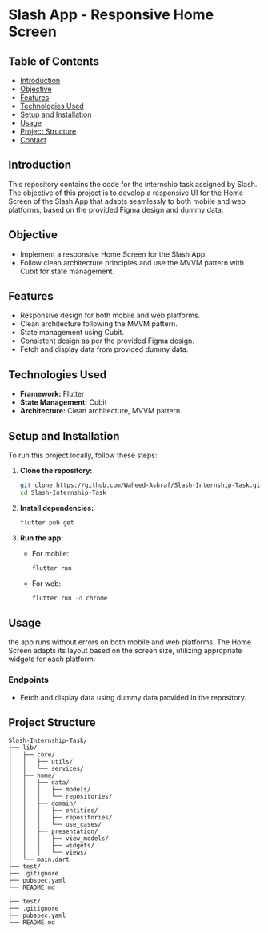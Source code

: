 # Slash App - Responsive Home Screen

## Table of Contents
- [Introduction](#introduction)
- [Objective](#objective)
- [Features](#features)
- [Technologies Used](#technologies-used)
- [Setup and Installation](#setup-and-installation)
- [Usage](#usage)
- [Project Structure](#project-structure)
- [Contact](#contact)

## Introduction
This repository contains the code for the internship task assigned by Slash. The objective of this project is to develop a responsive UI for the Home Screen of the Slash App that adapts seamlessly to both mobile and web platforms, based on the provided Figma design and dummy data.

## Objective
- Implement a responsive Home Screen for the Slash App.
- Follow clean architecture principles and use the MVVM pattern with Cubit for state management.

## Features
- Responsive design for both mobile and web platforms.
- Clean architecture following the MVVM pattern.
- State management using Cubit.
- Consistent design as per the provided Figma design.
- Fetch and display data from provided dummy data.

## Technologies Used
- **Framework:** Flutter
- **State Management:** Cubit
- **Architecture:** Clean architecture, MVVM pattern

## Setup and Installation
To run this project locally, follow these steps:

1. **Clone the repository:**
    ```bash
    git clone https://github.com/Waheed-Ashraf/Slash-Internship-Task.git
    cd Slash-Internship-Task
    ```

2. **Install dependencies:**
    ```bash
    flutter pub get
    ```

3. **Run the app:**
    - For mobile:
      ```bash
      flutter run
      ```
    - For web:
      ```bash
      flutter run -d chrome
      ```

## Usage
the app runs without errors on both mobile and web platforms. The Home Screen adapts its layout based on the screen size, utilizing appropriate widgets for each platform.

### Endpoints
- Fetch and display data using dummy data provided in the repository.

## Project Structure
```plaintext
Slash-Internship-Task/
├── lib/
│   ├── core/
│   │   ├── utils/
│   │   └── services/
│   ├── home/
│   │   ├── data/
│   │   │   ├── models/
│   │   │   └── repositories/
│   │   ├── domain/
│   │   │   ├── entities/
│   │   │   ├── repositories/
│   │   │   └── use_cases/
│   │   ├── presentation/
│   │   │   ├── view_models/
│   │   │   ├── widgets/
│   │   │   └── views/
│   └── main.dart
├── test/
├── .gitignore
├── pubspec.yaml
└── README.md

├── test/
├── .gitignore
├── pubspec.yaml
└── README.md

